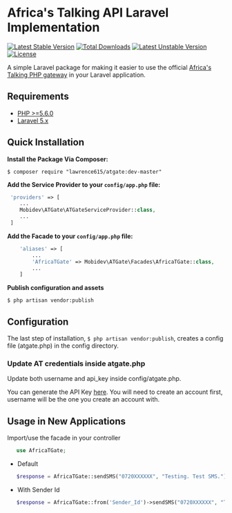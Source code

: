 # Africa's Talking API Laravel Implementation
[![Latest Stable Version](https://poser.pugx.org/lawrence615/atgate/v/stable)](https://packagist.org/packages/lawrence615/atgate)
[![Total Downloads](https://poser.pugx.org/lawrence615/atgate/downloads)](https://packagist.org/packages/lawrence615/atgate)
[![Latest Unstable Version](https://poser.pugx.org/lawrence615/atgate/v/unstable)](https://packagist.org/packages/lawrence615/atgate)
[![License](https://poser.pugx.org/lawrence615/atgate/license)](https://packagist.org/packages/lawrence615/atgate)

A simple Laravel package for making it easier to use the official [Africa's Talking PHP gateway](http://docs.africastalking.com/sms/sending/php) in your Laravel application.

## Requirements
- [PHP >=5.6.0](http://php.net/)
- [Laravel 5.x](https://github.com/laravel/framework)

## Quick Installation

**Install the Package Via Composer:**

```shell
$ composer require "lawrence615/atgate:dev-master"
```

**Add the Service Provider to your ```config/app.php``` file:**

```php
 'providers' => [
    ...
    Mobidev\ATGate\ATGateServiceProvider::class,
    ...
 ]
```

**Add the Facade to your ```config/app.php``` file:**

```php
    'aliases' => [
        ...
        'AfricaTGate' => Mobidev\ATGate\Facades\AfricaTGate::class,
        ...
    ]
```

**Publish configuration and assets**

`$ php artisan vendor:publish`

## Configuration
The last step of installation, `$ php artisan vendor:publish`, creates a config file (atgate.php) in the config directory.

### Update AT credentials inside atgate.php
Update both username and api_key inside config/atgate.php. 

You can generate the API Key [here](https://account.africastalking.com/settings/apikey). You will need to create an account first, username will be the one you create an account with.

## Usage in New Applications
Import/use the facade in your controller

 
```php
   use AfricaTGate;
```

* Default

```php
   $response = AfricaTGate::sendSMS("0720XXXXXX", "Testing. Test SMS.");
```

* With Sender Id

```php
   $response = AfricaTGate::from('Sender_Id')->sendSMS("0720XXXXXX", "Testing. Test SMS.");
```


